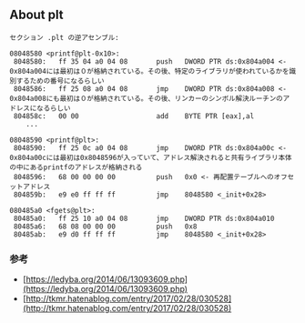## About plt
```
セクション .plt の逆アセンブル:

08048580 <printf@plt-0x10>:
 8048580:	ff 35 04 a0 04 08    	push   DWORD PTR ds:0x804a004 <- 0x804a004には最初は０が格納されている。その後、特定のライブラリが使われているかを識別するための番号になるらしい
 8048586:	ff 25 08 a0 04 08    	jmp    DWORD PTR ds:0x804a008 <- 0x804a008にも最初は０が格納されている。その後、リンカーのシンボル解決ルーチンのアドレスになるらしい
 804858c:	00 00                	add    BYTE PTR [eax],al
	...

08048590 <printf@plt>:
 8048590:	ff 25 0c a0 04 08    	jmp    DWORD PTR ds:0x804a00c <- 0x804a00cには最初は0x8048596が入っていて、アドレス解決されると共有ライブラリ本体の中にあるprintfのアドレスが格納される
 8048596:	68 00 00 00 00       	push   0x0 <- 再配置テーブルへのオフセットアドレス
 804859b:	e9 e0 ff ff ff       	jmp    8048580 <_init+0x28>

080485a0 <fgets@plt>:
 80485a0:	ff 25 10 a0 04 08    	jmp    DWORD PTR ds:0x804a010
 80485a6:	68 08 00 00 00       	push   0x8
 80485ab:	e9 d0 ff ff ff       	jmp    8048580 <_init+0x28>
```

### 参考

- [https://ledyba.org/2014/06/13093609.php](https://ledyba.org/2014/06/13093609.php)
- [http://tkmr.hatenablog.com/entry/2017/02/28/030528](http://tkmr.hatenablog.com/entry/2017/02/28/030528)
